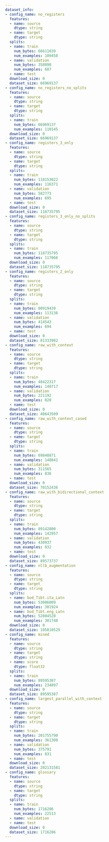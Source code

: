 ```yaml
---
dataset_info:
- config_name: no_registers
  features:
  - name: source
    dtype: string
  - name: target
    dtype: string
  splits:
  - name: train
    num_bytes: 66611039
    num_examples: 109458
  - name: validation
    num_bytes: 358098
    num_examples: 687
  - name: test
  download_size: 0
  dataset_size: 66969137
- config_name: no_registers_no_splits
  features:
  - name: source
    dtype: string
  - name: target
    dtype: string
  splits:
  - name: train
    num_bytes: 66969137
    num_examples: 110145
  download_size: 0
  dataset_size: 66969137
- config_name: registers_3_only
  features:
  - name: source
    dtype: string
  - name: target
    dtype: string
  splits:
  - name: train
    num_bytes: 118153022
    num_examples: 116371
  - name: validation
    num_bytes: 582773
    num_examples: 695
  - name: test
  download_size: 0
  dataset_size: 118735795
- config_name: registers_3_only_no_splits
  features:
  - name: source
    dtype: string
  - name: target
    dtype: string
  splits:
  - name: train
    num_bytes: 118735795
    num_examples: 117066
  download_size: 0
  dataset_size: 118735795
- config_name: registers_2_only
  features:
  - name: source
    dtype: string
  - name: target
    dtype: string
  splits:
  - name: train
    num_bytes: 80919439
    num_examples: 113136
  - name: validation
    num_bytes: 414543
    num_examples: 694
  - name: test
  download_size: 0
  dataset_size: 81333982
- config_name: raw_with_context
  features:
  - name: source
    dtype: string
  - name: target
    dtype: string
  splits:
  - name: train
    num_bytes: 48422317
    num_examples: 140717
  - name: validation
    num_bytes: 221192
    num_examples: 820
  - name: test
  download_size: 0
  dataset_size: 48643509
- config_name: raw_with_context_cased
  features:
  - name: source
    dtype: string
  - name: target
    dtype: string
  splits:
  - name: train
    num_bytes: 69840871
    num_examples: 148841
  - name: validation
    num_bytes: 311565
    num_examples: 836
  - name: test
  download_size: 0
  dataset_size: 70152436
- config_name: raw_with_bidirectional_context
  features:
  - name: source
    dtype: string
  - name: target
    dtype: string
  splits:
  - name: train
    num_bytes: 89142800
    num_examples: 142957
  - name: validation
    num_bytes: 430937
    num_examples: 832
  - name: test
  download_size: 0
  dataset_size: 89573737
- config_name: nllb_augmentation
  features:
  - name: source
    dtype: string
  - name: target
    dtype: string
  splits:
  - name: bod_Tibt.ita_Latn
    num_bytes: 53006009
    num_examples: 301924
  - name: bod_Tibt.eng_Latn
    num_bytes: 52804520
    num_examples: 301748
  download_size: 0
  dataset_size: 105810529
- config_name: mined
  features:
  - name: source
    dtype: string
  - name: target
    dtype: string
  - name: score
    dtype: float32
  splits:
  - name: train
    num_bytes: 89595387
    num_examples: 234897
  download_size: 0
  dataset_size: 89595387
- config_name: largest_parallel_with_context
  features:
  - name: source
    dtype: string
  - name: target
    dtype: string
  splits:
  - name: train
    num_bytes: 201755790
    num_examples: 361308
  - name: validation
    num_bytes: 375791
    num_examples: 831
  - name: test
  download_size: 0
  dataset_size: 202131581
- config_name: glossary
  features:
  - name: source
    dtype: string
  - name: target
    dtype: string
  splits:
  - name: train
    num_bytes: 1716286
    num_examples: 22513
  - name: validation
  - name: test
  download_size: 0
  dataset_size: 1716286
---
```

